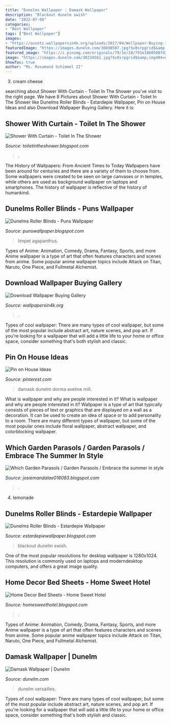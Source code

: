 ```yaml
---
title: "Dunelms Wallpaper : Damask Wallpaper"
description: "Blackout dunelm swish"
date: "2022-07-08"
categories:
- "Best Wallpaper"
tags: ["Best Wallpaper"]
images:
- "https://assets.wallpapersin4k.org/uploads/2017/04/Wallpaper-Buying-17.jpg"
featuredImage: "https://images.dunelm.com/30698587.jpg?$v8srpgrid$&amp;img404=noimagedefault"
featured_image: "https://i.pinimg.com/originals/79/1e/18/791e1860508fd2671cb1f0cc64e36ca1.jpg"
image: "https://images.dunelm.com/30234561.jpg?$v8srpgrid$&amp;img404=noimagedefault"
ShowToc: true
author: "Ms. Rosamond Schimmel II"
---
```



3. cream cheese 

	

		
searching about Shower With Curtain - Toilet In The Shower you've visit to the right page. We have 8 Pictures about Shower With Curtain - Toilet In The Shower like Dunelms Roller Blinds - Estardepie Wallpaper, Pin on House Ideas and also Download Wallpaper Buying Gallery. Here it is:
		
    
## Shower With Curtain - Toilet In The Shower

<img loading=lazy src="https://i.pinimg.com/originals/3a/1b/99/3a1b999a4d5bd3cd3ab8885cd37953a1.jpg" onerror="this.onerror=null;this.src='https://tse4.mm.bing.net/th?id=OIP.LNKShPKRyl5g8UuneLU5PwHaJ4&amp;pid=15.1';" alt="Shower With Curtain - Toilet In The Shower">

_Source: toiletintheshower.blogspot.com_

>. 

	

The History of Wallpapers: From Ancient Times to Today
Wallpapers have been around for centuries and there are a variety of them to choose from. Some wallpapers were created to be seen on large canvases or in temples, while others are used as background wallpaper on laptops and smartphones. The history of wallpaper is reflective of the history of humankind.

    
## Dunelms Roller Blinds - Puns Wallpaper

<img loading=lazy src="https://images.dunelm.com/30698587.jpg?$v8srpgrid$&amp;img404=noimagedefault" onerror="this.onerror=null;this.src='https://tse1.mm.bing.net/th?id=OIP.iPjDgNxAGMiDc6fjsQBavAAAAA&amp;pid=15.1';" alt="Dunelms Roller Blinds - Puns Wallpaper">

_Source: punswallpaper.blogspot.com_

>limpet agapanthus. 

	

Types of Anime: Animation, Comedy, Drama, Fantasy, Sports, and more
Anime wallpaper is a type of art that often features characters and scenes from anime. Some popular anime wallpaper topics include Attack on Titan, Naruto, One Piece, and Fullmetal Alchemist.

    
## Download Wallpaper Buying Gallery

<img loading=lazy src="https://assets.wallpapersin4k.org/uploads/2017/04/Wallpaper-Buying-17.jpg" onerror="this.onerror=null;this.src='https://tse2.mm.bing.net/th?id=OIP.igMYPWTfDp0Z6VDPh74Z_QHaEO&amp;pid=15.1';" alt="Download Wallpaper Buying Gallery">

_Source: wallpapersin4k.org_

>. 

	

Types of cool wallpaper:
There are many types of cool wallpaper, but some of the most popular include abstract art, nature scenes, and pop art. If you're looking for a wallpaper that will add a little life to your home or office space, consider something that's both stylish and classic.

    
## Pin On House Ideas

<img loading=lazy src="https://i.pinimg.com/736x/38/3e/ba/383eba5cb57c9c439e5b7787ba7a9837--damask-wallpaper-décor-ideas.jpg" onerror="this.onerror=null;this.src='https://tse2.mm.bing.net/th?id=OIP.6mcPPX1x1C84Ntv4ya5PlgHaHa&amp;pid=15.1';" alt="Pin on House Ideas">

_Source: pinterest.com_

>damask dunelm dorma aveline mill. 

	

What is wallpaper and why are people interested in it?
What is wallpaper and why are people interested in it?
Wallpaper is a type of art that typically consists of pieces of text or graphics that are displayed on a wall as a decoration. It can be used to create an idea of space or to add personality to a room. There are many different types of wallpaper, but some of the most popular ones include floral wallpaper, abstract wallpaper, and colorblocking wallpaper.

    
## Which Garden Parasols / Garden Parasols / Embrace The Summer In Style

<img loading=lazy src="https://cdn.wallpaper.com/main/styles/responsive_1460w_scale/s3/2021/06/ensombra_colours.jpg?itok=d79WPW6r" onerror="this.onerror=null;this.src='https://tse4.mm.bing.net/th?id=OIP.dPOtvzkMCZ7Z_SX8ZYMeOwHaKX&amp;pid=15.1';" alt="Which Garden Parasols / Garden Parasols / Embrace the summer in style">

_Source: josiemandalae016083.blogspot.com_

>. 

	

4. lemonade 

    
## Dunelms Roller Blinds - Estardepie Wallpaper

<img loading=lazy src="https://i.pinimg.com/originals/79/1e/18/791e1860508fd2671cb1f0cc64e36ca1.jpg" onerror="this.onerror=null;this.src='https://tse4.mm.bing.net/th?id=OIP.SeytBi46b8p8h1EyK5e_vQHaHa&amp;pid=15.1';" alt="Dunelms Roller Blinds - Estardepie Wallpaper">

_Source: estardepiewallpaper.blogspot.com_

>blackout dunelm swish. 

	

One of the most popular resolutions for desktop wallpaper is 1280x1024. This resolution is commonly used on laptops and moderndesktop computers, and offers a great image quality.

    
## Home Decor Bed Sheets - Home Sweet Hotel

<img loading=lazy src="https://i.pinimg.com/originals/55/67/6c/55676c13fae1aa0121c0da8fec6cafc1.jpg" onerror="this.onerror=null;this.src='https://tse1.mm.bing.net/th?id=OIP.KKjLmtCaI9i610I_zxuHAgHaHa&amp;pid=15.1';" alt="Home Decor Bed Sheets - Home Sweet Hotel">

_Source: homesweethotel.blogspot.com_

>. 

	

Types of Anime: Animation, Comedy, Drama, Fantasy, Sports, and more
Anime wallpaper is a type of art that often features characters and scenes from anime. Some popular anime wallpaper topics include Attack on Titan, Naruto, One Piece, and Fullmetal Alchemist.

    
## Damask Wallpaper | Dunelm

<img loading=lazy src="https://images.dunelm.com/30234561.jpg?$v8srpgrid$&amp;img404=noimagedefault" onerror="this.onerror=null;this.src='https://tse1.mm.bing.net/th?id=OIP.medCpqV0Tl0uXMN3ligulQAAAA&amp;pid=15.1';" alt="Damask Wallpaper | Dunelm">

_Source: dunelm.com_

>dunelm versailles. 

	

Types of cool wallpaper:
There are many types of cool wallpaper, but some of the most popular include abstract art, nature scenes, and pop art. If you're looking for a wallpaper that will add a little life to your home or office space, consider something that's both stylish and classic.

